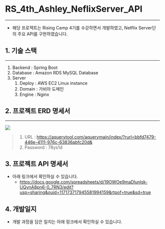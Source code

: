 # RS_4th_Ashley_NeflixServer_API
---------------------------------
- 해당 프로젝트는 Rising Camp 4기를 수강하면서 개발하였고, Netflix Server단의 주요 API를 구현하였습니다.

## 1. 기술 스택
----------------
1) Backend : Spring Boot
2) Database : Amazon RDS MySQL Database 
3) Server 
    1) Deploy : AWS EC2 Linux instance
    2) Domain : 가비아 도메인
    3) Engine : Nginx


## 2. 프로젝트 ERD 명세서
----------------------
<img src='http://drive.google.com/uc?export=view&id=1V_fHAHFACenuV5mOmJrj2wORf3jCm-u9' /><br>
> 1) URL : https://aquerytool.com/aquerymain/index/?rurl=bbfd7479-446e-4111-976c-63836abfc20d&
> 2) Password : 78ys1d



## 3. 프로젝트 API 명세서
- 아래 링크에서 확인하실 수 있습니다.
   - https://docs.google.com/spreadsheets/d/19OWOe9maDlunlsk-UQynA8pn6-0_7RN3/edit?usp=sharing&ouid=117173717945581994159&rtpof=true&sd=true



## 4. 개발일지
- 개발 과정을 담은 일지는 아래 링크에서 확인하실 수 있습니다.
